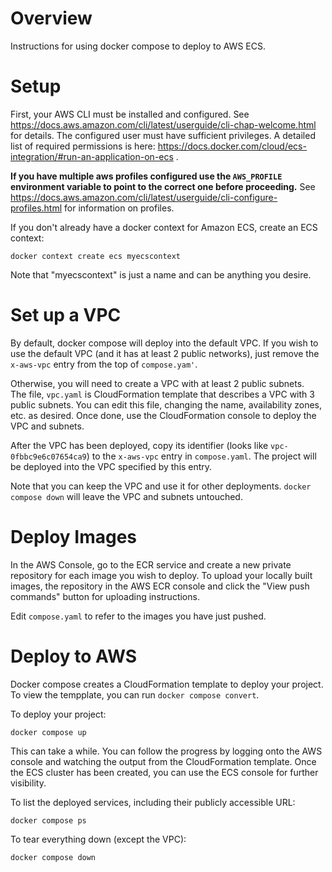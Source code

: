 # Overview

Instructions for using docker compose to deploy to AWS ECS.

# Setup

First, your AWS CLI must be installed and configured. See https://docs.aws.amazon.com/cli/latest/userguide/cli-chap-welcome.html for details.  The configured user must have sufficient privileges.  A detailed list of required permissions is here: https://docs.docker.com/cloud/ecs-integration/#run-an-application-on-ecs .

__If you have multiple aws profiles configured use the `AWS_PROFILE` environment variable
to point to the correct one before proceeding.__  See https://docs.aws.amazon.com/cli/latest/userguide/cli-configure-profiles.html for information on profiles.

If you don't already have a docker context for Amazon ECS, create an ECS context:

```
docker context create ecs myecscontext
```

Note that "myecscontext" is just a name and can be anything you desire.

# Set up a VPC

By default, docker compose will deploy into the default VPC.  If you wish to use the 
default VPC (and it has at least 2 public networks), just remove the `x-aws-vpc` entry 
from the top of `compose.yam'`.

Otherwise, you will need to create a VPC with at least 2 public subnets.  
The file, `vpc.yaml` is  CloudFormation template that describes a VPC with 3 public 
subnets.  You can edit this file, changing the name, availability zones, etc. as 
desired.  Once done, use the CloudFormation console to deploy the VPC and subnets.

After the VPC has been deployed, copy its identifier (looks like `vpc-0fbbc9e6c07654ca9`)
to the `x-aws-vpc` entry in `compose.yaml`.  The project will be deployed into the VPC
specified by this entry.  

Note that you can keep the VPC and use it for other deployments.  `docker compose down`
will leave the VPC and subnets untouched.

# Deploy Images

In the AWS Console, go to the ECR service and create a new private repository for 
each image you wish to deploy.  To upload your locally built images, the repository 
in the AWS ECR console and click the "View push commands" button for uploading 
instructions.

Edit `compose.yaml` to refer to the images you have just pushed.

# Deploy to AWS

Docker compose creates a CloudFormation template to deploy your project.  To view the 
tempplate, you can run `docker compose convert`.

To deploy your project:

```
docker compose up
```

This can take a while.  You can follow the progress by logging onto the AWS
console and watching the output from the CloudFormation template.  Once the ECS 
cluster has been created, you can use the ECS console for further visibility.

To list the deployed services, including their publicly accessible URL:

```
docker compose ps
```

To tear everything down (except the VPC):

```
docker compose down
```









